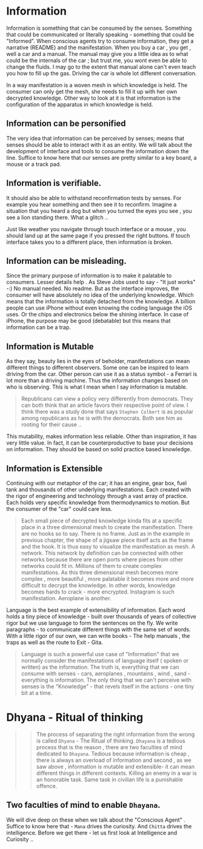 # Information 

Information is something that can be consumed by the senses. Something that could be communicated or literally speaking - something that could be "Informed". When conscious agents try to consume information, they get a narrative (README) and the manifestation. When you buy a car , you get , well a car and a manual. The manual may give you a little idea as to what could be the internals of the car ; but trust me, you wont even be able to change the fluids. I  may go to the extent that manual alone can't even teach you how to fill up the gas. Driving the car is whole lot different conversation. 

In a way manifestation is a woven mesh in which knowledge is held. The consumer can only get the mesh, she needs to fill it up with her own decrypted knowledge. Other way to look at it is that information is the configuration of the apparatus in which knowledge is held.

## Information can be personified
The very idea that information can be perceived by senses; means that senses should be able to interact with it as an entity. We will talk about the development of interface and tools to consume the information down the line. Suffice to know here that our senses are pretty similar  to a key board, a mouse or a track pad. 

## Information is verifiable.

It should also be able to withstand reconfirmation tests by senses. For example you hear something and then see it to reconfirm. Imagine a situation that you heard a dog but when you turned the eyes you see , you see a lion standing there. What a glitch ..

Just like weather you navigate through touch interface or a mouse , you should land up at the same page if you pressed the right buttons. If touch interface takes you to a different place, then information is broken. 

## Information can be misleading. 
Since the primary purpose of information is to make it palatable to consumers. Lesser details help . As Steve Jobs used to say - "It just works" -:) No manual needed. No readme. But as the interface improves, the consumer will have absolutely no idea of the underlying knowledge. Which means that the information is totally detached from the knowledge. A billion people can use iPhone without even knowing the coding language the iOS uses. Or the chips and electronics below the shining interface. In case of iPhone, the purpose may be good (debatable) but this means that information can be a trap. 

## Information is Mutable 
As they say, beauty lies in the eyes of beholder, manifestations can mean different things to different observers. Some one can be inspired to learn driving from the car. Other person can use it as a status symbol - a Ferrari is lot more than a driving machine. Thus the information changes based on who is observing. This is what I mean when I say information is mutable. 

>Republicans can view a policy very differently from democrats. They can both think that an article favors their respective point of view. I think there was a study done that says `Stephen Colbert` is as popular among republicans as he is with the democrats. Both see him as rooting for their cause ..

This mutability, makes information less reliable. Other than inspiration, it has very little value. In fact, it can be counterproductive to base your decisions on information. They should be based on solid practice based knowledge. 

## Information is Extensible
Continuing with our metaphor of the car; it has an engine, gear box, fuel tank and thousands of other underlying manifestations. Each created with the rigor of engineering and technology through a vast array of practice. Each holds very specific knowledge from thermodynamics to motion. But the consumer of the "car" could care less. 

>Each small piece of decrypted knowledge kinda fits at a specific place in a three dimensional mesh to create the manifestation. There are no hooks so to say. There is no frame. Just as in the example in previous chapter, the shape of a jigsaw piece itself acts as the frame and the hook. It is thus easy  to visualize the manifestation as mesh. A network. This network by definition can be connected with other networks because there are open ports where pieces from other networks could fit in. Millions of them to create complex manifestations. As this three dimensional  mesh becomes more complex , more beautiful , more palatable it becomes more and more difficult to decrypt  the knowledge. In other words, knowledge becomes hards to crack - more encrypted. Instagram is such manifestation. Aeroplane is another. 

Language is the best example of extensibility of information. Each word holds a tiny piece of knowledge - built over thousands of years of collective rigor but we use language to form the sentences on the fly. We write paragraphs - to communicate different things with the same set of words. With a little rigor of our own, we can write books - The help manuals , the traps as well as the route to Exit - Gita. 

>Language is such a powerful use case of "Information" that we normally consider the manifestations of language itself ( spoken or written) as the information. The truth is, everything that we can consume with senses - cars, aeroplanes , mountains , wind , sand - everything is information. The only thing that we can't perceive with senses is the "Knowledge" - that revels itself in the actions - one tiny bit at a time. 

# Dhyana - Ritual of thinking 

>> The process of separating the right information from the wrong is called `Dhyana` - The Ritual of thinking. `Dhayana` is a tedious process that is the reason , there are two faculties of mind dedicated to `Dhayana`. Tedious because information is cheap , there is always an overload of information and second , as we saw above , information is mutable and extensible- it can mean different things in different contexts. Killing an enemy in a war is an honorable task. Same task in civilian life is a punishable offence. 

## Two faculties of mind to enable `Dhayana`.

We will dive deep on these when we talk about the "Conscious Agent" . Suffice to know here that - `Mana` drives the curiosity. And `Chitta` drives the  intelligence. Before we get there - let us first look at Intelligence and Curiosity ..


